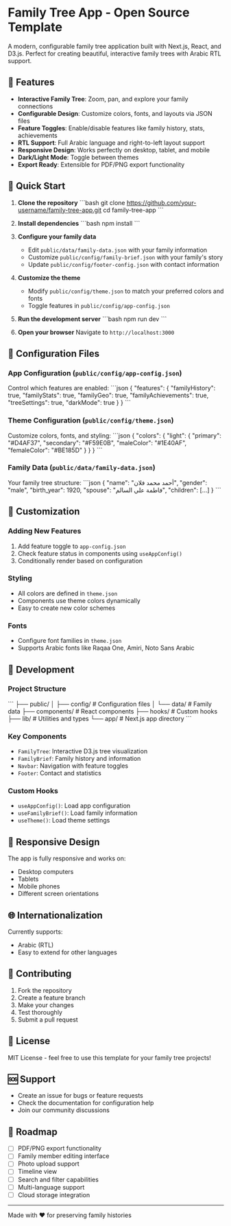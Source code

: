 # Family Tree App - Open Source Template

A modern, configurable family tree application built with Next.js, React, and D3.js. Perfect for creating beautiful, interactive family trees with Arabic RTL support.

## 🌟 Features

- **Interactive Family Tree**: Zoom, pan, and explore your family connections
- **Configurable Design**: Customize colors, fonts, and layouts via JSON files
- **Feature Toggles**: Enable/disable features like family history, stats, achievements
- **RTL Support**: Full Arabic language and right-to-left layout support
- **Responsive Design**: Works perfectly on desktop, tablet, and mobile
- **Dark/Light Mode**: Toggle between themes
- **Export Ready**: Extensible for PDF/PNG export functionality

## 🚀 Quick Start

1. **Clone the repository**
   \`\`\`bash
   git clone https://github.com/your-username/family-tree-app.git
   cd family-tree-app
   \`\`\`

2. **Install dependencies**
   \`\`\`bash
   npm install
   \`\`\`

3. **Configure your family data**
   - Edit `public/data/family-data.json` with your family information
   - Customize `public/config/family-brief.json` with your family's story
   - Update `public/config/footer-config.json` with contact information

4. **Customize the theme**
   - Modify `public/config/theme.json` to match your preferred colors and fonts
   - Toggle features in `public/config/app-config.json`

5. **Run the development server**
   \`\`\`bash
   npm run dev
   \`\`\`

6. **Open your browser**
   Navigate to `http://localhost:3000`

## 📁 Configuration Files

### App Configuration (`public/config/app-config.json`)
Control which features are enabled:
\`\`\`json
{
  "features": {
    "familyHistory": true,
    "familyStats": true,
    "familyGeo": true,
    "familyAchievements": true,
    "treeSettings": true,
    "darkMode": true
  }
}
\`\`\`

### Theme Configuration (`public/config/theme.json`)
Customize colors, fonts, and styling:
\`\`\`json
{
  "colors": {
    "light": {
      "primary": "#D4AF37",
      "secondary": "#F59E0B",
      "maleColor": "#1E40AF",
      "femaleColor": "#BE185D"
    }
  }
}
\`\`\`

### Family Data (`public/data/family-data.json`)
Your family tree structure:
\`\`\`json
{
  "name": "أحمد محمد فلان",
  "gender": "male",
  "birth_year": 1920,
  "spouse": "فاطمة علي السالم",
  "children": [...]
}
\`\`\`

## 🎨 Customization

### Adding New Features
1. Add feature toggle to `app-config.json`
2. Check feature status in components using `useAppConfig()`
3. Conditionally render based on configuration

### Styling
- All colors are defined in `theme.json`
- Components use theme colors dynamically
- Easy to create new color schemes

### Fonts
- Configure font families in `theme.json`
- Supports Arabic fonts like Raqaa One, Amiri, Noto Sans Arabic

## 🔧 Development

### Project Structure
\`\`\`
├── public/
│   ├── config/          # Configuration files
│   └── data/           # Family data
├── components/         # React components
├── hooks/             # Custom hooks
├── lib/               # Utilities and types
└── app/               # Next.js app directory
\`\`\`

### Key Components
- `FamilyTree`: Interactive D3.js tree visualization
- `FamilyBrief`: Family history and information
- `Navbar`: Navigation with feature toggles
- `Footer`: Contact and statistics

### Custom Hooks
- `useAppConfig()`: Load app configuration
- `useFamilyBrief()`: Load family information
- `useTheme()`: Load theme settings

## 📱 Responsive Design

The app is fully responsive and works on:
- Desktop computers
- Tablets
- Mobile phones
- Different screen orientations

## 🌐 Internationalization

Currently supports:
- Arabic (RTL)
- Easy to extend for other languages

## 🤝 Contributing

1. Fork the repository
2. Create a feature branch
3. Make your changes
4. Test thoroughly
5. Submit a pull request

## 📄 License

MIT License - feel free to use this template for your family tree projects!

## 🆘 Support

- Create an issue for bugs or feature requests
- Check the documentation for configuration help
- Join our community discussions

## 🎯 Roadmap

- [ ] PDF/PNG export functionality
- [ ] Family member editing interface
- [ ] Photo upload support
- [ ] Timeline view
- [ ] Search and filter capabilities
- [ ] Multi-language support
- [ ] Cloud storage integration

---

Made with ❤️ for preserving family histories
